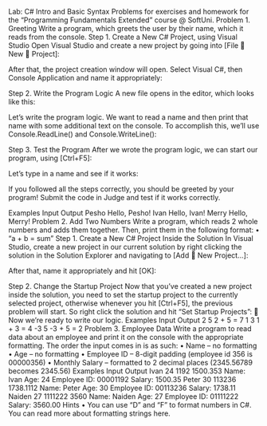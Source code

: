 Lab: C# Intro and Basic Syntax
Problems for exercises and homework for the “Programming Fundamentals Extended” course @ SoftUni.
Problem 1.	Greeting
Write a program, which greets the user by their name, which it reads from the console.
Step 1.	Create a New C# Project, using Visual Studio
Open Visual Studio and create a new project by going into [File  New  Project]:
 
After that, the project creation window will open.
Select Visual C#, then Console Application and name it appropriately:
 
Step 2.	Write the Program Logic
A new file opens in the editor, which looks like this:
  
Let’s write the program logic. We want to read a name and then print that name with some additional text on the console. To accomplish this, we’ll use Console.ReadLine() and Console.WriteLine():
 
Step 3.	Test the Program
After we wrote the program logic, we can start our program, using [Ctrl+F5]:
 
Let’s type in a name and see if it works:
 
If you followed all the steps correctly, you should be greeted by your program! Submit the code in Judge and test if it works correctly.

Examples
Input	Output
Pesho	Hello, Pesho!
Ivan	Hello, Ivan!
Merry	Hello, Merry!
Problem 2.	Add Two Numbers
Write a program, which reads 2 whole numbers and adds them together. Then, print them in the following format: 
•	“a + b = sum”
Step 1.	Create a New C# Project Inside the Solution
In Visual Studio, create a new project in our current solution by right clicking the solution in the Solution Explorer and navigating to [Add  New Project…]:
 
After that, name it appropriately and hit [OK]:
 
Step 2.	Change the Startup Project
Now that you’ve created a new project inside the solution, you need to set the startup project to the currently selected project, otherwise whenever you hit [Ctrl+F5], the previous problem will start. So right click the solution and hit “Set Startup Projects”:
  		 
Now we’re ready to write our logic.
Examples
Input	Output
2
5	2 + 5 = 7
1
3	1 + 3 = 4
-3
5	-3 + 5 = 2
Problem 3.	Employee Data
Write a program to read data about an employee and print it on the console with the appropriate formatting. The order the input comes in is as such:
•	Name – no formatting
•	Age – no formatting
•	Employee ID – 8-digit padding (employee id 356 is 00000356)
•	Monthly Salary – formatted to 2 decimal places (2345.56789 becomes 2345.56)
Examples
Input	Output
Ivan
24
1192
1500.353	Name: Ivan
Age: 24
Employee ID: 00001192
Salary: 1500.35
Peter
30
113236
1738.1112	Name: Peter
Age: 30
Employee ID: 00113236
Salary: 1738.11
Naiden
27
1111222
3560	Name: Naiden
Age: 27
Employee ID: 01111222
Salary: 3560.00
Hints
•	You can use “D” and “F” to format numbers in C#. You can read more about formatting strings here.
